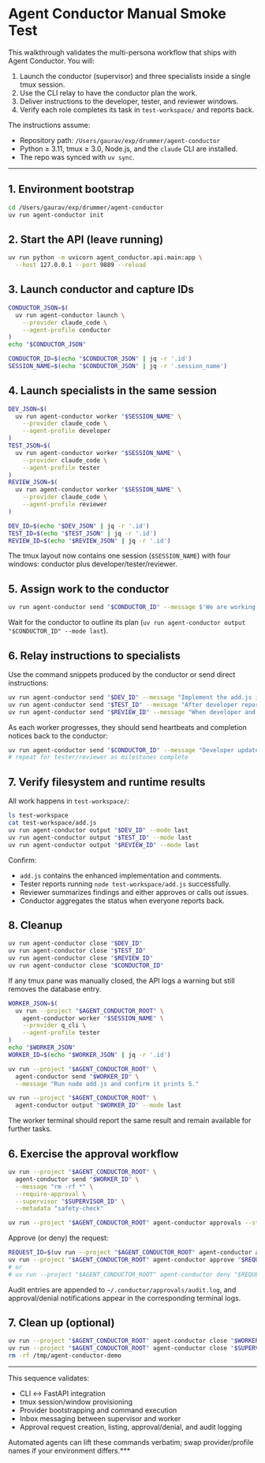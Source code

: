 # Agent Conductor Manual Smoke Test

This walkthrough validates the multi-persona workflow that ships with Agent Conductor. You will:

1. Launch the conductor (supervisor) and three specialists inside a single tmux session.
2. Use the CLI relay to have the conductor plan the work.
3. Deliver instructions to the developer, tester, and reviewer windows.
4. Verify each role completes its task in `test-workspace/` and reports back.

The instructions assume:

- Repository path: `/Users/gaurav/exp/drummer/agent-conductor`
- Python ≥ 3.11, tmux ≥ 3.0, Node.js, and the `claude` CLI are installed.
- The repo was synced with `uv sync`.

---

## 1. Environment bootstrap

```bash
cd /Users/gaurav/exp/drummer/agent-conductor
uv run agent-conductor init
```

## 2. Start the API (leave running)

```bash
uv run python -m uvicorn agent_conductor.api.main:app \
  --host 127.0.0.1 --port 9889 --reload
```

## 3. Launch conductor and capture IDs

```bash
CONDUCTOR_JSON=$(
  uv run agent-conductor launch \
    --provider claude_code \
    --agent-profile conductor
)
echo "$CONDUCTOR_JSON"

CONDUCTOR_ID=$(echo "$CONDUCTOR_JSON" | jq -r '.id')
SESSION_NAME=$(echo "$CONDUCTOR_JSON" | jq -r '.session_name')
```

## 4. Launch specialists in the same session

```bash
DEV_JSON=$(
  uv run agent-conductor worker "$SESSION_NAME" \
    --provider claude_code \
    --agent-profile developer
)
TEST_JSON=$(
  uv run agent-conductor worker "$SESSION_NAME" \
    --provider claude_code \
    --agent-profile tester
)
REVIEW_JSON=$(
  uv run agent-conductor worker "$SESSION_NAME" \
    --provider claude_code \
    --agent-profile reviewer
)

DEV_ID=$(echo "$DEV_JSON" | jq -r '.id')
TEST_ID=$(echo "$TEST_JSON" | jq -r '.id')
REVIEW_ID=$(echo "$REVIEW_JSON" | jq -r '.id')
```

The tmux layout now contains one session (`$SESSION_NAME`) with four windows: conductor plus developer/tester/reviewer.

## 5. Assign work to the conductor

```bash
uv run agent-conductor send "$CONDUCTOR_ID" --message $'We are working in /Users/gaurav/exp/drummer/agent-conductor/test-workspace.\nCoordinate the new authentication module exercise from the README:\n1. Developer updates add.js with proper validation and docs.\n2. Tester runs node test-workspace/add.js and reports output.\n3. Reviewer inspects the change and summarizes findings.\nUse the existing worker terminals.'
```

Wait for the conductor to outline its plan (`uv run agent-conductor output "$CONDUCTOR_ID" --mode last`).

## 6. Relay instructions to specialists

Use the command snippets produced by the conductor or send direct instructions:

```bash
uv run agent-conductor send "$DEV_ID" --message "Implement the add.js improvements the conductor described. Work inside test-workspace/add.js and report when complete."
uv run agent-conductor send "$TEST_ID" --message "After developer reports completion, run node test-workspace/add.js and send the output plus pass/fail status."
uv run agent-conductor send "$REVIEW_ID" --message "When developer and tester are done, review test-workspace/add.js, highlight issues, and approve or request fixes."
```

As each worker progresses, they should send heartbeats and completion notices back to the conductor:

```bash
uv run agent-conductor send "$CONDUCTOR_ID" --message "Developer update: implementation in progress ..."
# repeat for tester/reviewer as milestones complete
```

## 7. Verify filesystem and runtime results

All work happens in `test-workspace/`:

```bash
ls test-workspace
cat test-workspace/add.js
uv run agent-conductor output "$DEV_ID" --mode last
uv run agent-conductor output "$TEST_ID" --mode last
uv run agent-conductor output "$REVIEW_ID" --mode last
```

Confirm:
- `add.js` contains the enhanced implementation and comments.
- Tester reports running `node test-workspace/add.js` successfully.
- Reviewer summarizes findings and either approves or calls out issues.
- Conductor aggregates the status when everyone reports back.

## 8. Cleanup

```bash
uv run agent-conductor close "$DEV_ID"
uv run agent-conductor close "$TEST_ID"
uv run agent-conductor close "$REVIEW_ID"
uv run agent-conductor close "$CONDUCTOR_ID"
```

If any tmux pane was manually closed, the API logs a warning but still removes the database entry.

```bash
WORKER_JSON=$(
  uv run --project "$AGENT_CONDUCTOR_ROOT" \
    agent-conductor worker "$SESSION_NAME" \
    --provider q_cli \
    --agent-profile tester
)
echo "$WORKER_JSON"
WORKER_ID=$(echo "$WORKER_JSON" | jq -r '.id')

uv run --project "$AGENT_CONDUCTOR_ROOT" \
  agent-conductor send "$WORKER_ID" \
  --message "Run node add.js and confirm it prints 5."

uv run --project "$AGENT_CONDUCTOR_ROOT" \
  agent-conductor output "$WORKER_ID" --mode last
```

The worker terminal should report the same result and remain available for further tasks.

## 6. Exercise the approval workflow

```bash
uv run --project "$AGENT_CONDUCTOR_ROOT" \
  agent-conductor send "$WORKER_ID" \
  --message "rm -rf *" \
  --require-approval \
  --supervisor "$SUPERVISOR_ID" \
  --metadata "safety-check"

uv run --project "$AGENT_CONDUCTOR_ROOT" agent-conductor approvals --status PENDING
```

Approve (or deny) the request:

```bash
REQUEST_ID=$(uv run --project "$AGENT_CONDUCTOR_ROOT" agent-conductor approvals --status PENDING | jq -r '.[0].id')
uv run --project "$AGENT_CONDUCTOR_ROOT" agent-conductor approve "$REQUEST_ID"
# or
# uv run --project "$AGENT_CONDUCTOR_ROOT" agent-conductor deny "$REQUEST_ID" --reason "Dangerous command"
```

Audit entries are appended to `~/.conductor/approvals/audit.log`, and approval/denial notifications appear in the corresponding terminal logs.

## 7. Clean up (optional)

```bash
uv run --project "$AGENT_CONDUCTOR_ROOT" agent-conductor close "$WORKER_ID"
uv run --project "$AGENT_CONDUCTOR_ROOT" agent-conductor close "$SUPERVISOR_ID"
rm -rf /tmp/agent-conductor-demo
```

---

This sequence validates:

- CLI ↔ FastAPI integration
- tmux session/window provisioning
- Provider bootstrapping and command execution
- Inbox messaging between supervisor and worker
- Approval request creation, listing, approval/denial, and audit logging

Automated agents can lift these commands verbatim; swap provider/profile names if your environment differs.***
